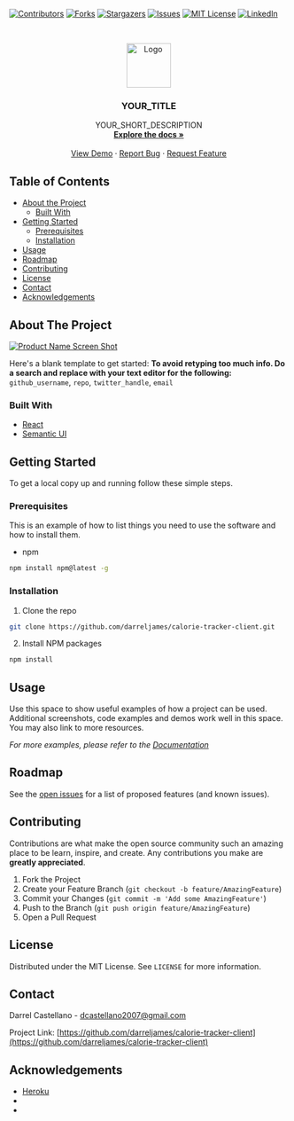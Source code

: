 <!--
*** Thanks for checking out this README Template. If you have a suggestion that would
*** make this better, please fork the repo and create a pull request or simply open
*** an issue with the tag "enhancement".
*** Thanks again! Now go create something AMAZING! :D
***
***
***
*** To avoid retyping too much info. Do a search and replace for the following:
*** github_username, repo, twitter_handle, email
-->





<!-- PROJECT SHIELDS -->
<!--
*** I'm using markdown "reference style" links for readability.
*** Reference links are enclosed in brackets [ ] instead of parentheses ( ).
*** See the bottom of this document for the declaration of the reference variables
*** for contributors-url, forks-url, etc. This is an optional, concise syntax you may use.
*** https://www.markdownguide.org/basic-syntax/#reference-style-links
-->
[![Contributors][contributors-shield]][contributors-url]
[![Forks][forks-shield]][forks-url]
[![Stargazers][stars-shield]][stars-url]
[![Issues][issues-shield]][issues-url]
[![MIT License][license-shield]][license-url]
[![LinkedIn][linkedin-shield]][linkedin-url]



<!-- PROJECT LOGO -->
<br />
<p align="center">
  <a href="https://github.com/darreljames/calorie-tracker-client">
    <img src="images/logo.png" alt="Logo" width="80" height="80">
  </a>

  <h3 align="center">YOUR_TITLE</h3>

  <p align="center">
    YOUR_SHORT_DESCRIPTION
    <br />
    <a href="https://github.com/DarrelJames/calorie-tracker-client"><strong>Explore the docs »</strong></a>
    <br />
    <br />
    <a href="https://github.com/DarrelJames/calorie-tracker-client">View Demo</a>
    ·
    <a href="https://github.com/DarrelJames/calorie-tracker-client/issues">Report Bug</a>
    ·
    <a href="https://github.com/DarrelJames/calorie-tracker-client/issues">Request Feature</a>
  </p>
</p>



<!-- TABLE OF CONTENTS -->
## Table of Contents

* [About the Project](#about-the-project)
  * [Built With](#built-with)
* [Getting Started](#getting-started)
  * [Prerequisites](#prerequisites)
  * [Installation](#installation)
* [Usage](#usage)
* [Roadmap](#roadmap)
* [Contributing](#contributing)
* [License](#license)
* [Contact](#contact)
* [Acknowledgements](#acknowledgements)



<!-- ABOUT THE PROJECT -->
## About The Project

[![Product Name Screen Shot][product-screenshot]](https://example.com)

Here's a blank template to get started:
**To avoid retyping too much info. Do a search and replace with your text editor for the following:**
`github_username`, `repo`, `twitter_handle`, `email`


### Built With

* [React](https://reactjs.org/)
* [Semantic UI](https://semantic-ui.com/)




<!-- GETTING STARTED -->
## Getting Started

To get a local copy up and running follow these simple steps.

### Prerequisites

This is an example of how to list things you need to use the software and how to install them.
* npm
```sh
npm install npm@latest -g
```

### Installation
 
1. Clone the repo
```sh
git clone https://github.com/darreljames/calorie-tracker-client.git
```
2. Install NPM packages
```sh
npm install
```



<!-- USAGE EXAMPLES -->
## Usage

Use this space to show useful examples of how a project can be used. Additional screenshots, code examples and demos work well in this space. You may also link to more resources.

_For more examples, please refer to the [Documentation](https://example.com)_



<!-- ROADMAP -->
## Roadmap

See the [open issues](https://github.com/github_username/repo/issues) for a list of proposed features (and known issues).



<!-- CONTRIBUTING -->
## Contributing

Contributions are what make the open source community such an amazing place to be learn, inspire, and create. Any contributions you make are **greatly appreciated**.

1. Fork the Project
2. Create your Feature Branch (`git checkout -b feature/AmazingFeature`)
3. Commit your Changes (`git commit -m 'Add some AmazingFeature'`)
4. Push to the Branch (`git push origin feature/AmazingFeature`)
5. Open a Pull Request



<!-- LICENSE -->
## License

Distributed under the MIT License. See `LICENSE` for more information.



<!-- CONTACT -->
## Contact

Darrel Castellano - dcastellano2007@gmail.com

Project Link: [https://github.com/darreljames/calorie-tracker-client](https://github.com/darreljames/calorie-tracker-client)



<!-- ACKNOWLEDGEMENTS -->
## Acknowledgements

* [Heroku](https://heroku.com/)
* []()
* []()





<!-- MARKDOWN LINKS & IMAGES -->
<!-- https://www.markdownguide.org/basic-syntax/#reference-style-links -->
[contributors-shield]: https://img.shields.io/github/contributors/darreljames/calorie-tracker-client.svg?style=flat-square
[contributors-url]: https://github.com/darreljames/calorie-tracker-client/graphs/contributors
[forks-shield]: https://img.shields.io/github/forks/darreljames/calorie-tracker-client.svg?style=flat-square
[forks-url]: https://github.com/darreljames/calorie-tracker-client/network/members
[stars-shield]: https://img.shields.io/github/stars/darreljames/calorie-tracker-client.svg?style=flat-square
[stars-url]: https://github.com/darreljames/calorie-tracker-client/stargazers
[issues-shield]: https://img.shields.io/github/issues/darreljames/calorie-tracker-client.svg?style=flat-square
[issues-url]: https://github.com/darreljames/calorie-tracker-client/issues
[license-shield]: https://img.shields.io/github/license/darreljames/calorie-tracker-client.svg?style=flat-square
[license-url]: https://github.com/darreljames/calorie-tracker-client/blob/master/LICENSE.txt
[linkedin-shield]: https://img.shields.io/badge/-LinkedIn-black.svg?style=flat-square&logo=linkedin&colorB=555
[linkedin-url]: https://linkedin.com/in/darreljames
[product-screenshot]: images/screenshot.png
